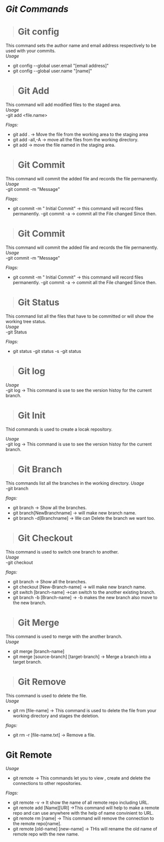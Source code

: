 # ***Git Commands*** 


> # **Git config**<br>

This command sets the author name and email address respectively to be used with your commits.<br>
_Usage_<br> 
- git config --global user.email "[email address]"<br>
- git config --global user.name "[name]"<br>


> # **Git Add**<br>

This command will add modified files to the staged area.<br>
_Usage_<br> 
-git add <file.name>

_Flags:_<br> 
- git add .  -> Move the file from the working area to the staging area
- git add -all,-A  -> move all the files from the working directory.
- git add <filename>  -> move the file named in the staging area.


> # **Git Commit**<br>

This command will commit the added file and records the file permanently. <br>
_Usage_<br> 
-git commit -m "Message"

_Flags:_<br> 
- git commit -m " Initial Commit"  -> this command will record files permanently.
-git commit -a -> commit all the File changed Since then.

> # **Git Commit**<br>

This command will commit the added file and records the file permanently. <br>
_Usage_<br> 
-git commit -m "Message"

_Flags:_<br> 
- git commit -m " Initial Commit"  -> this command will record files permanently.
-git commit -a -> commit all the File changed Since then.

> # **Git Status**<br>

This command list all the files that have to be committed or will show the working tree status. <br>
_Usage_<br> 
-git Status

_Flags:_<br> 
- git status 
-git status -s
-git status <branchname>


> #  **Git log**<br>

_Usage_<br> 
-git log -> This command is use to see the version histoy for the current branch.


>  # **Git Init**<br>

Thid commands is used to create a locak repository.

_Usage_<br> 
-git log -> This command is use to see the version histoy for the current branch.


>  # **Git Branch**<br>

This commands list all the branches in the working directory.<vr>
_Usage_<br> 
-git branch

_flags:_<br>
- git branch -> Show all the branches.
- git branch[NewBranchname] -> will make new branch name.
- git branch -d[Branchname] -> We can Delete the branch we want too.


>  # **Git Checkout**<br>

This command is used to switch one branch to another.<br>
_Usage_<br> 
-git checkout

_flags:_<br>
- git branch -> Show all the branches.
- git checkout [New-Branch-name] -> will make new branch name.
- git switch [branch-name]  ->can switch to the another existing branch.
- git branch -b [Branch-name] -> -b makes the new branch also move to the new branch.


> # **Git Merge**<br>

This command is used to merge with the another branch.<br>
_Usage_<br> 
- git merge [branch-name]
- git merge [source-branch] [target-branch] -> Merge a branch into a target branch.<br>


>  #  **Git Remove**<br>

This command is used to delete the file.<br>
_Usage_<br> 
- git rm [file-name] -> This command is used to delete the file from your working directory and stages the deletion.

_flags:_ <br>
- git rm -r [file-name.txt] -> Remove a file.

# **Git Remote**<br>

_Usage_ <br>
- git remote -> This commands let you to view , create and delete the connections to other repositories.

_Flags:_
- git remote -v -> It show the name of all remote repo including URL.
- git remote add [Name][URl] ->This command will help to make a remote repo and can use anywhere with the help of name convinient to URL.
- git remote rm [name] -> This command will remove the connection to the remote repo[name]. 
- git remote [old-name] [new-name] -> THis will rename the old name of remote repo with the new name.
